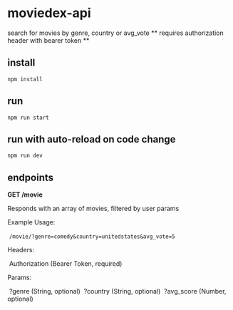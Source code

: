 # moviedex-api

search for movies by genre, country or avg_vote
** requires authorization header with bearer token **

## install

`npm install`

## run

`npm run start`

## run with auto-reload on code change

`npm run dev`

## endpoints

**GET /movie**

Responds with an array of movies, filtered by user params

Example Usage:

&nbsp;`/movie/?genre=comedy&country=unitedstates&avg_vote=5`

Headers:

&nbsp;Authorization (Bearer Token, required)

Params:

&nbsp;?genre (String, optional)
&nbsp;?country (String, optional)
&nbsp;?avg_score (Number, optional)


